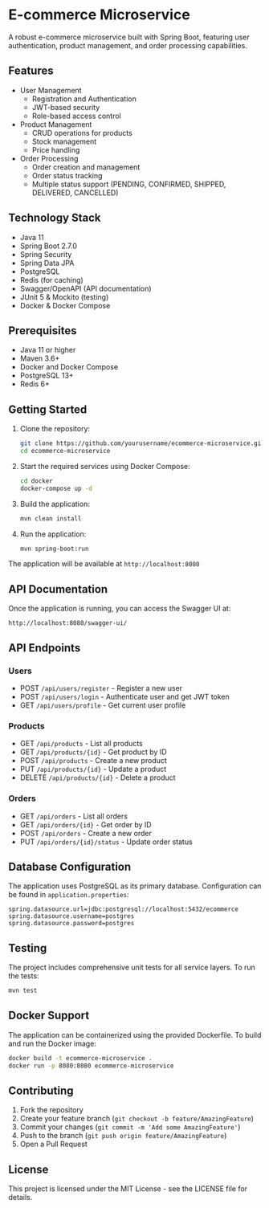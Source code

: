 # E-commerce Microservice

A robust e-commerce microservice built with Spring Boot, featuring user authentication, product management, and order processing capabilities.

## Features

- User Management
  - Registration and Authentication
  - JWT-based security
  - Role-based access control
- Product Management
  - CRUD operations for products
  - Stock management
  - Price handling
- Order Processing
  - Order creation and management
  - Order status tracking
  - Multiple status support (PENDING, CONFIRMED, SHIPPED, DELIVERED, CANCELLED)

## Technology Stack

- Java 11
- Spring Boot 2.7.0
- Spring Security
- Spring Data JPA
- PostgreSQL
- Redis (for caching)
- Swagger/OpenAPI (API documentation)
- JUnit 5 & Mockito (testing)
- Docker & Docker Compose

## Prerequisites

- Java 11 or higher
- Maven 3.6+
- Docker and Docker Compose
- PostgreSQL 13+
- Redis 6+

## Getting Started

1. Clone the repository:
   ```bash
   git clone https://github.com/yourusername/ecommerce-microservice.git
   cd ecommerce-microservice
   ```

2. Start the required services using Docker Compose:
   ```bash
   cd docker
   docker-compose up -d
   ```

3. Build the application:
   ```bash
   mvn clean install
   ```

4. Run the application:
   ```bash
   mvn spring-boot:run
   ```

The application will be available at `http://localhost:8080`

## API Documentation

Once the application is running, you can access the Swagger UI at:
```
http://localhost:8080/swagger-ui/
```

## API Endpoints

### Users
- POST `/api/users/register` - Register a new user
- POST `/api/users/login` - Authenticate user and get JWT token
- GET `/api/users/profile` - Get current user profile

### Products
- GET `/api/products` - List all products
- GET `/api/products/{id}` - Get product by ID
- POST `/api/products` - Create a new product
- PUT `/api/products/{id}` - Update a product
- DELETE `/api/products/{id}` - Delete a product

### Orders
- GET `/api/orders` - List all orders
- GET `/api/orders/{id}` - Get order by ID
- POST `/api/orders` - Create a new order
- PUT `/api/orders/{id}/status` - Update order status

## Database Configuration

The application uses PostgreSQL as its primary database. Configuration can be found in `application.properties`:

```properties
spring.datasource.url=jdbc:postgresql://localhost:5432/ecommerce
spring.datasource.username=postgres
spring.datasource.password=postgres
```

## Testing

The project includes comprehensive unit tests for all service layers. To run the tests:

```bash
mvn test
```

## Docker Support

The application can be containerized using the provided Dockerfile. To build and run the Docker image:

```bash
docker build -t ecommerce-microservice .
docker run -p 8080:8080 ecommerce-microservice
```

## Contributing

1. Fork the repository
2. Create your feature branch (`git checkout -b feature/AmazingFeature`)
3. Commit your changes (`git commit -m 'Add some AmazingFeature'`)
4. Push to the branch (`git push origin feature/AmazingFeature`)
5. Open a Pull Request

## License

This project is licensed under the MIT License - see the LICENSE file for details.
